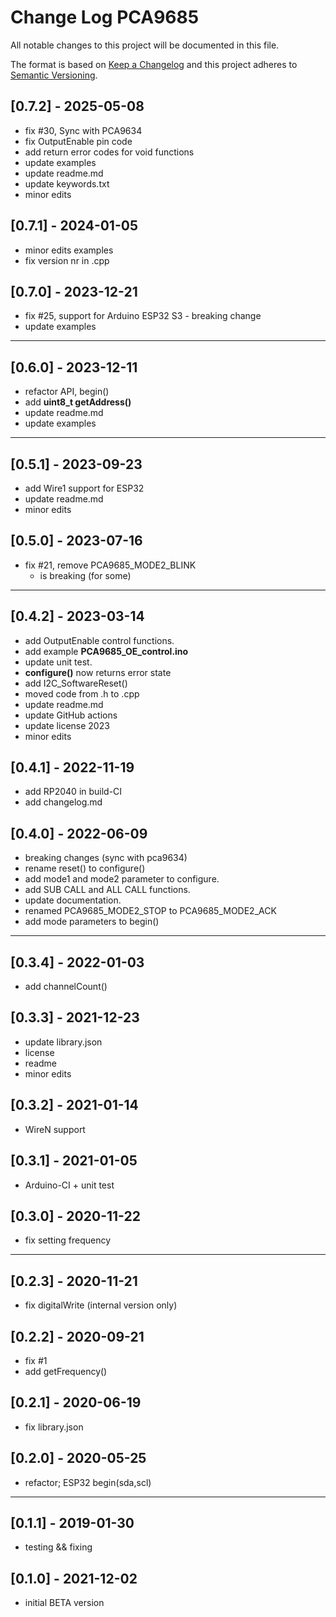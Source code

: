 # Change Log PCA9685

All notable changes to this project will be documented in this file.

The format is based on [Keep a Changelog](http://keepachangelog.com/)
and this project adheres to [Semantic Versioning](http://semver.org/).


## [0.7.2] - 2025-05-08
- fix #30, Sync with PCA9634
- fix OutputEnable pin code
- add return error codes for void functions
- update examples
- update readme.md
- update keywords.txt
- minor edits

## [0.7.1] - 2024-01-05
- minor edits examples
- fix version nr in .cpp

## [0.7.0] - 2023-12-21
- fix #25, support for Arduino ESP32 S3 - breaking change
- update examples

----

## [0.6.0] - 2023-12-11
- refactor API, begin()
- add **uint8_t getAddress()**
- update readme.md
- update examples

----

## [0.5.1] - 2023-09-23
- add Wire1 support for ESP32
- update readme.md
- minor edits


## [0.5.0] - 2023-07-16
- fix #21, remove PCA9685_MODE2_BLINK
  - is breaking (for some)

----

## [0.4.2] - 2023-03-14
- add OutputEnable control functions.
- add example **PCA9685_OE_control.ino**
- update unit test.
- **configure()** now returns error state
- add I2C_SoftwareReset()
- moved code from .h to .cpp
- update readme.md
- update GitHub actions
- update license 2023
- minor edits


## [0.4.1] - 2022-11-19
- add RP2040 in build-CI
- add changelog.md

## [0.4.0] - 2022-06-09
- breaking changes (sync with pca9634)
- rename reset() to configure()
- add mode1 and mode2 parameter to configure.
- add SUB CALL and ALL CALL functions.
- update documentation.
- renamed PCA9685_MODE2_STOP to PCA9685_MODE2_ACK
- add mode parameters to begin()

----

## [0.3.4] - 2022-01-03
- add channelCount()

## [0.3.3] - 2021-12-23
- update library.json
- license
- readme
- minor edits

## [0.3.2] - 2021-01-14
- WireN support

## [0.3.1] - 2021-01-05
- Arduino-CI + unit test

## [0.3.0] - 2020-11-22
- fix setting frequency

----

## [0.2.3] - 2020-11-21
- fix digitalWrite (internal version only)

## [0.2.2] - 2020-09-21
- fix #1
- add getFrequency()

## [0.2.1] - 2020-06-19
- fix library.json

## [0.2.0] - 2020-05-25
- refactor; ESP32 begin(sda,scl)

----

## [0.1.1] - 2019-01-30
- testing && fixing

## [0.1.0] - 2021-12-02
- initial BETA version

